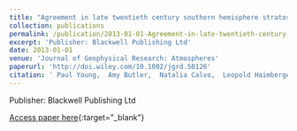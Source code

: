 ```yaml
---
title: "Agreement in late twentieth century southern hemisphere stratospheric temperature trends in observations and ccmval-2, CMIP3, and CMIP5 models"
collection: publications
permalink: /publication/2013-01-01-Agreement-in-late-twentieth-century-southern-hemisphere-stratospheric-temperature-trends-in-observations-and-ccmval-2-CMIP3-and-CMIP5-models
excerpt: 'Publisher: Blackwell Publishing Ltd'
date: 2013-01-01
venue: 'Journal of Geophysical Research: Atmospheres'
paperurl: 'http://doi.wiley.com/10.1002/jgrd.50126'
citation: ' Paul Young,  Amy Butler,  Natalia Calvo,  Leopold Haimberger,  Paul Kushner,  Daniel Marsh,  William Randel,  Karen Rosenlof, &quot;Agreement in late twentieth century southern hemisphere stratospheric temperature trends in observations and ccmval-2, CMIP3, and CMIP5 models.&quot; Journal of Geophysical Research: Atmospheres, 2013.'
---
```

Publisher: Blackwell Publishing Ltd

[Access paper here](http://doi.wiley.com/10.1002/jgrd.50126){:target="_blank"}
